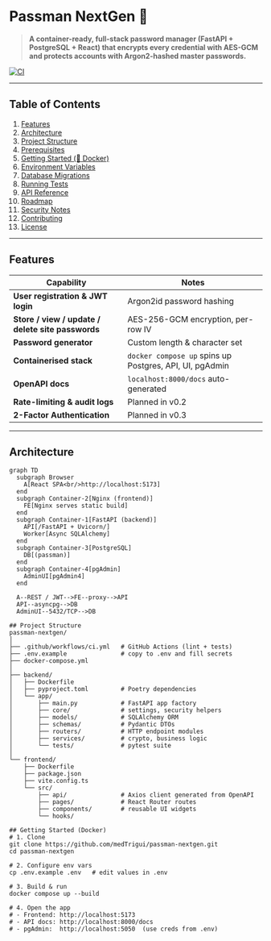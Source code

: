 # Passman NextGen 🔐

> **A container-ready, full-stack password manager (FastAPI + PostgreSQL + React) that encrypts every credential with AES-GCM and protects accounts with Argon2-hashed master passwords.**

[![CI](https://github.com/medTrigui/passman-nextgen/actions/workflows/ci.yml/badge.svg)](https://github.com/medTrigui/passman-nextgen/actions/workflows/ci.yml)

---

## Table of Contents
1. [Features](#features)
2. [Architecture](#architecture)
3. [Project Structure](#project-structure)
4. [Prerequisites](#prerequisites)
5. [Getting Started (🐳 Docker)](#getting-started-🐳-docker)
6. [Environment Variables](#environment-variables)
7. [Database Migrations](#database-migrations)
8. [Running Tests](#running-tests)
9. [API Reference](#api-reference)
10. [Roadmap](#roadmap)
11. [Security Notes](#security-notes)
12. [Contributing](#contributing)
13. [License](#license)

---

## Features
| Capability | Notes |
|------------|-------|
| **User registration & JWT login** | Argon2id password hashing |
| **Store / view / update / delete site passwords** | AES-256-GCM encryption, per-row IV |
| **Password generator** | Custom length & character set |
| **Containerised stack** | `docker compose up` spins up Postgres, API, UI, pgAdmin |
| **OpenAPI docs** | `localhost:8000/docs` auto-generated |
| **Rate-limiting & audit logs** | Planned in v0.2 |
| **2-Factor Authentication** | Planned in v0.3 |

---

## Architecture

```mermaid
graph TD
  subgraph Browser
    A[React SPA<br/>http://localhost:5173]
  end
  subgraph Container-2[Nginx (frontend)]
    FE[Nginx serves static build]
  end
  subgraph Container-1[FastAPI (backend)]
    API[/FastAPI + Uvicorn/]
    Worker[Async SQLAlchemy]
  end
  subgraph Container-3[PostgreSQL]
    DB[(passman)]
  end
  subgraph Container-4[pgAdmin]
    AdminUI[pgAdmin4]
  end

  A--REST / JWT-->FE--proxy-->API
  API--asyncpg-->DB
  AdminUI--5432/TCP-->DB

## Project Structure
passman-nextgen/
│
├── .github/workflows/ci.yml   # GitHub Actions (lint + tests)
├── .env.example               # copy to .env and fill secrets
├── docker-compose.yml
│
├── backend/
│   ├── Dockerfile
│   ├── pyproject.toml         # Poetry dependencies
│   └── app/
│       ├── main.py            # FastAPI app factory
│       ├── core/              # settings, security helpers
│       ├── models/            # SQLAlchemy ORM
│       ├── schemas/           # Pydantic DTOs
│       ├── routers/           # HTTP endpoint modules
│       ├── services/          # crypto, business logic
│       └── tests/             # pytest suite
│
└── frontend/
    ├── Dockerfile
    ├── package.json
    ├── vite.config.ts
    └── src/
        ├── api/               # Axios client generated from OpenAPI
        ├── pages/             # React Router routes
        ├── components/        # reusable UI widgets
        └── hooks/

## Getting Started (Docker)
# 1. Clone
git clone https://github.com/medTrigui/passman-nextgen.git
cd passman-nextgen

# 2. Configure env vars
cp .env.example .env   # edit values in .env

# 3. Build & run
docker compose up --build

# 4. Open the app
# - Frontend: http://localhost:5173
# - API docs: http://localhost:8000/docs
# - pgAdmin:  http://localhost:5050  (use creds from .env)

